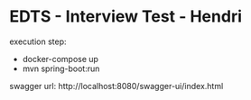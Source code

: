 
# EDTS - Interview Test - Hendri

execution step:

- docker-compose up 
- mvn spring-boot:run

swagger url: http://localhost:8080/swagger-ui/index.html